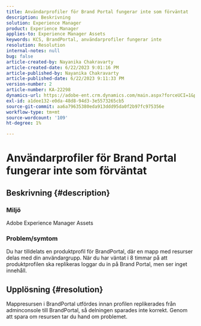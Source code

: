 ```yaml
---
title: Användarprofiler för Brand Portal fungerar inte som förväntat
description: Beskrivning
solution: Experience Manager
product: Experience Manager
applies-to: Experience Manager Assets
keywords: KCS, BrandPortal, användarprofiler fungerar inte
resolution: Resolution
internal-notes: null
bug: false
article-created-by: Nayanika Chakravarty
article-created-date: 6/22/2023 9:01:16 PM
article-published-by: Nayanika Chakravarty
article-published-date: 6/22/2023 9:11:33 PM
version-number: 2
article-number: KA-22298
dynamics-url: https://adobe-ent.crm.dynamics.com/main.aspx?forceUCI=1&pagetype=entityrecord&etn=knowledgearticle&id=74ac2ce9-3f11-ee11-8f6d-6045bd006d92
exl-id: a1dee132-e0da-48d8-94d3-3e5573265cb5
source-git-commit: aa6a79635380eda913ddd95da0f2b97fc975356e
workflow-type: tm+mt
source-wordcount: '109'
ht-degree: 1%

---
```


# Användarprofiler för Brand Portal fungerar inte som förväntat

## Beskrivning {#description}


### Miljö

Adobe Experience Manager Assets

### Problem/symtom

Du har tilldelats en produktprofil för BrandPortal, där en mapp med resurser delas med din användargrupp. När du har väntat i 8 timmar på att produktprofilen ska replikeras loggar du in på Brand Portal, men ser inget innehåll.


## Upplösning {#resolution}


Mappresursen i BrandPortal utfördes innan profilen replikerades från adminconsole till BrandPortal, så delningen sparades inte korrekt. Genom att spara om resursen tar du hand om problemet.
